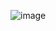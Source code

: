 ![image](https://user-images.githubusercontent.com/52594760/119966039-deb8c880-bfe5-11eb-8b2c-75f38281c303.png)
